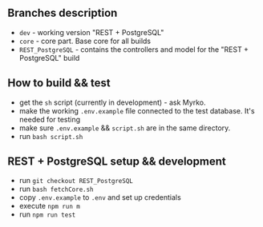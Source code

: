## Branches description

 - `dev` - working version "REST + PostgreSQL"
 - `core` - core part. Base core for all builds
 - `REST_PostgreSQL` - contains the controllers and model for the "REST + PostgreSQL" build

## How to build && test

 - get the `sh` script (currently in development) - ask Myrko.
 - make the working `.env.example` file connected to the test database. It's needed for testing
 - make sure `.env.example` && `script.sh` are in the same directory.
 - run `bash script.sh`

## REST + PostgreSQL setup && development

 - run `git checkout REST_PostgreSQL`
 - run `bash fetchCore.sh`
 - copy `.env.example` to `.env` and set up credentials
 - execute `npm run m`
 - run `npm run test`
